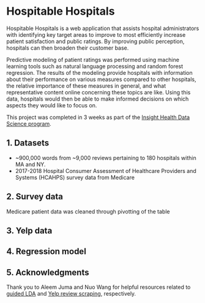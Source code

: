 # Hospitable Hospitals
Hospitable Hospitals is a web application that assists hospital administrators with identifying key target areas to improve to most efficiently increase patient satisfaction and public ratings. By improving public perception, hospitals can then broaden their customer base.

Predictive modeling of patient ratings was performed using machine learning tools such as natural language processing and random forest regression. The results of the modeling provide hospitals with information about their performance on various measures compared to other hospitals, the relative importance of these measures in general, and what representative content online concerning these topics are like. Using this data, hospitals would then be able to make informed decisions on which aspects they would like to focus on.

This project was completed in 3 weeks as part of the [Insight Health Data Science program](https://www.insighthealthdata.com).

## 1. Datasets
- ~900,000 words from ~9,000 reviews pertaining to 180 hospitals within MA and NY.
- 2017-2018 Hospital Consumer Assessment of Healthcare Providers and Systems (HCAHPS) survey data from Medicare 

## 2. Survey data
Medicare patient data was cleaned through pivotting of the table  

## 3. Yelp data


## 4. Regression model


## 5. Acknowledgments
Thank you to Aleem Juma and Nuo Wang for helpful resources related to [guided LDA](http://scignconsulting.com/2019/03/09/guided-lda/) and [Yelp review scraping](https://github.com/nuwapi/DoctorSnapshot), respectively.
